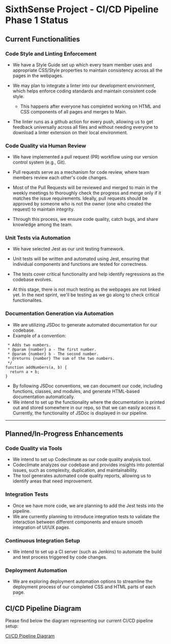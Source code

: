 # SixthSense Project - CI/CD Pipeline Phase 1 Status

## Current Functionalities

### Code Style and Linting Enforcement

- We have a Style Guide set up which every team member uses and appropriate CSS/Style properties to maintain consistency across all the pages in the webpages.
  
- We may plan to integrate a linter into our development environment, which helps enforce coding standards and maintain consistent code style.
  - This happens after everyone has completed working on HTML and CSS components of all pages and merges to Main.

- The linter runs as a github action for every push, allowing us to get feedback universally across all files and without needing everyone to download a linter extension on their local environment. 

### Code Quality via Human Review
- We have implemented a pull request (PR) workflow using our version control system (e.g., Git).
  
- Pull requests serve as a mechanism for code review, where team members review each other's code changes.

- Most of the Pull Requests will be reviewed and merged to main in the weekly meetings to thoroughly check the progress and merge only if it matches the issue requirements. Ideally, pull requests should be approved by someone who is not the owner (one who created the request) to maintain integrity.  
  
- Through this process, we ensure code quality, catch bugs, and share knowledge among the team.

### Unit Tests via Automation
- We have selected Jest as our unit testing framework.
  
- Unit tests will be written and automated using Jest, ensuring that individual components and functions are tested for correctness.

- The tests cover critical functionality and help identify regressions as the codebase evolves.

- At this stage, there is not much testing as the webpages are not linked yet. In the next sprint, we'll be testing as we go along to check critical functionalites.

### Documentation Generation via Automation
- We are utilizing JSDoc to generate automated documentation for our codebase.
- Example of a convention: 
  
```/**
 * Adds two numbers.
 * @param {number} a - The first number.
 * @param {number} b - The second number.
 * @returns {number} The sum of the two numbers.
 */
function addNumbers(a, b) {
  return a + b;
}
```

- By following JSDoc conventions, we can document our code, including functions, classes, and modules, and generate HTML-based documentation automatically.
- We intend to set up the functionality where the documentation is printed out and stored somewhere in our repo, so that we can easily access it. Currently, the functionality of JSDoc is displayed in our pipeline. 

--- 

## Planned/In-Progress Enhancements

### Code Quality via Tools
- We intend to set up Codeclimate as our code quality analysis tool.
- Codeclimate analyzes our codebase and provides insights into potential issues, such as complexity, duplication, and maintainability.
- The tool generates automated code quality reports, allowing us to identify areas that need improvement.

### Integration Tests

- Once we have more code, we are planning to add the Jest tests into the pipeline. 
- We are currently planning to introduce integration tests to validate the interaction between different components and ensure smooth integration of UI/UX pages.

### Continuous Integration Setup

- We intend to set up a CI server (such as Jenkins) to automate the build and test process triggered by code changes.


### Deployment Automation
- We are exploring deployment automation options to streamline the deployment process of our completed CSS and HTML parts of each page.

## CI/CD Pipeline Diagram

Please find below the diagram representing our current CI/CD pipeline setup:

[CI/CD Pipeline Diagram](https://github.com/cse110-sp23-group6/cse110-sp23-group6/blob/main/admin/cipipeline/phase1.png)

